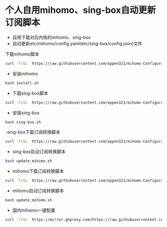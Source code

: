 # 个人自用mihomo、sing-box自动更新订阅脚本
- 自用下载对应内核的mihomo、sing-box
- 自动更新etc/mihomo/config.yaml(etc/sing-box/config.json)文件

下载mihomo脚本
```sh
curl -fsSL  https://raw.githubusercontent.com/oppen321/mihomo-Configuration/main/install.sh -o install.sh
```

- 安装mihomo
```sh
bash install.sh
```

- 下载sing-box脚本
```sh
curl -fsSL  https://raw.githubusercontent.com/oppen321/mihomo-Configuration/main/sing-box.sh -o sing-box.sh
```

- 安装sing-box
```sh
bash sing-box.sh
```

-sing-box下载订阅转换脚本
```sh
curl -fsSL  https://raw.githubusercontent.com/oppen321/mihomo-Configuration/main/update_sing-box.sh -o update_sing-box.sh
```

- sing-box启动订阅转换脚本
```sh
bash update_mihimo.sh
```

- mihomo下载订阅转换脚本
```sh
curl -fsSL  https://raw.githubusercontent.com/oppen321/mihomo-Configuration/main/update_mihimo.sh -o update_mihimo.sh
```

- mihomo启动订阅转换脚本
```sh
bash update_mihimo.sh
```

- 国内mihomo一键配置
```sh
curl -fsSL  https://mirror.ghproxy.com/https://raw.githubusercontent.com/oppen321/mihomo-Configuration/main/proxy-mihomo.sh -o proxy-mihomo.sh
```
